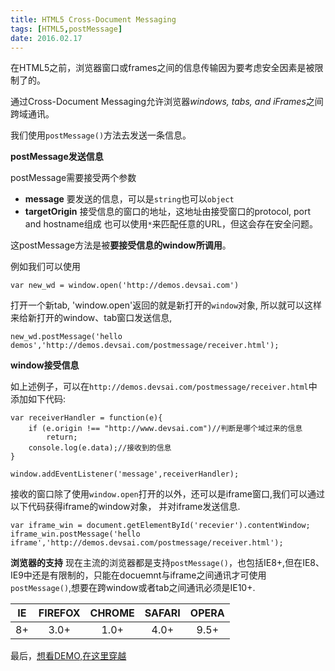 ```yaml
---
title: HTML5 Cross-Document Messaging
tags: [HTML5,postMessage]
date: 2016.02.17
---
```



在HTML5之前，浏览器窗口或frames之间的信息传输因为要考虑安全因素是被限制了的。

通过Cross-Document Messaging允许浏览器*windows, tabs, and iFrames*之间跨域通讯。

我们使用`postMessage()`方法去发送一条信息。

**postMessage发送信息**

postMessage需要接受两个参数

*	**message** 要发送的信息，可以是`string`也可以`object`
*	**targetOrigin** 接受信息的窗口的地址，这地址由接受窗口的protocol, port and hostname组成 
也可以使用`*`来匹配任意的URL，但这会存在安全问题。

这postMessage方法是被**要接受信息的window所调用**。

例如我们可以使用

`var new_wd = window.open('http://demos.devsai.com')`

打开一个新tab,
'window.open'返回的就是新打开的`window`对象,
所以就可以这样来给新打开的window、tab窗口发送信息,

`new_wd.postMessage('hello demos','http://demos.devsai.com/postmessage/receiver.html');`

**window接受信息**

如上述例子，可以在`http://demos.devsai.com/postmessage/receiver.html`中添加如下代码:



	var receiverHandler = function(e){
		if (e.origin !== "http://www.devsai.com")//判断是哪个域过来的信息
      		return;
		console.log(e.data);//接收到的信息
	}

	window.addEventListener('message',receiverHandler);



接收的窗口除了使用`window.open`打开的以外，还可以是iframe窗口,我们可以通过以下代码获得iframe的window对象，
并对iframe发送信息.

	var iframe_win = document.getElementById('recevier').contentWindow;
	iframe_win.postMessage('hello iframe','http://demos.devsai.com/postmessage/receiver.html');


**浏览器的支持**
现在主流的浏览器都是支持`postMessage()`，也包括IE8+,但在IE8、IE9中还是有限制的，只能在docuemnt与iframe之间通讯才可使用`postMessage()`,想要在跨window或者tab之间通讯必须是IE10+.



| IE 			| FIREFOX 		|	CHROME		| SAFARI		| OPERA 		|
| :------------:| :------------:| :------------:| :------------:| :------------:|
|	8+			|	3.0+ 		|	1.0+ 		|	4.0+ 		|	9.5+ 		|

最后，<a href="/demo/postmessage/sender.html" target="_blank">想看DEMO,在这里穿越</a>
